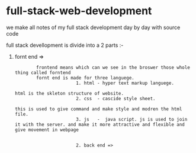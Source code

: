 # full-stack-web-development
we make all notes of my full stack development day by day with source code

full stack devellopment is divide into a 2 parts :-
 
 
 1. fornt end => 
                                                            
                frontend means which can we see in the broswer those whole thing called forntend
                fornt end is made for three languege.
                               1. html - hyper text markup languege.
                                                                              html is the skleton structure of website.
                               2. css  - cascide style sheet.
                                                                              this is used to give command and make style and modren the html file.
                               3. js   -  java script. js is used to join it with the server. and make it more attractive and flexible and give movement in webpage
                                                      
                                                                  
                               2. back end =>  
                                                
                                                  

